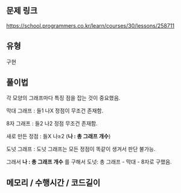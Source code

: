 ## 문제 링크

https://school.programmers.co.kr/learn/courses/30/lessons/258711

## 유형

구현

## 풀이법

각 모양의 그래프마다 특징 점을 잡는 것이 중요했음.

막대 그래프 : 들1 나X 정점이 무조건 존재함.

8자 그래프 : 들2 나2 정점 무조건 존재함.

새로 만든 정점 : 들X 나≥2 (**나 : 총 그래프 개수**)

도넛 그래프 : 도넛 그래프는 모든 정점이 똑같이 생겨서 판단 불가능.

그래서 **나 : 총 그래프 개수** 를 구해서 도넛: 총 그래프 - 막대 - 8자로 구했음.

## 메모리 / 수행시간 / 코드길이

